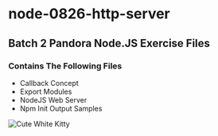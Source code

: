 # node-0826-http-server
## Batch 2 Pandora Node.JS Exercise Files
### Contains The Following Files
* Callback Concept
* Export Modules
* NodeJS Web Server
* Npm Init Output Samples

![Cute White Kitty](https://media.giphy.com/media/vFKqnCdLPNOKc/giphy.gif)
